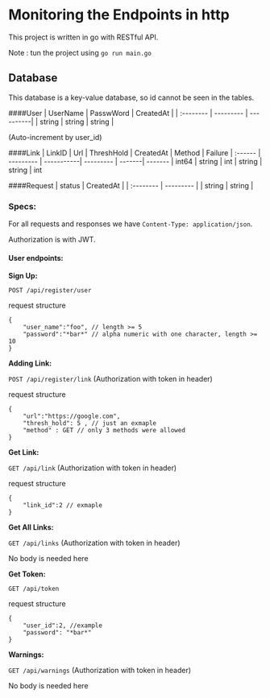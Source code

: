 # Monitoring the Endpoints in http

This project is written in go with RESTful API.

Note : tun the project using `go run main.go`

## Database

This database is a key-value database, so id cannot be seen in the tables.

####User
| UserName  | PasswWord | CreatedAt | 
| :-------- | --------- | ----------|
| string    | string    | string    |

(Auto-increment by user_id)

####Link
| LinkID  | Url       | ThreshHold | CreatedAt | Method | Failure
| :------ | --------- | -----------| --------- | -------| -------
| int64   | string    | int        | string    | string | int

####Request
| status    | CreatedAt | 
| :-------- | --------- |
| string    | string    | 


### Specs:

For all requests and responses we have `Content-Type: application/json`.

Authorization is with JWT.

#### User endpoints:

**Sign Up:**

`POST /api/register/user`

request structure 

```
{
	"user_name":"foo", // length >= 5
	"password":"*bar*" // alpha numeric with one character, length >= 10
}
```

**Adding Link:**

`POST /api/register/link`
(Authorization with token in header)

request structure 

```
{
	"url":"https://google.com",
	"thresh_hold": 5 , // just an exmaple
  	"method" : GET // only 3 methods were allowed
}
```

**Get Link:**

`GET /api/link`
(Authorization with token in header)

request structure 

```
{
	"link_id":2 // exmaple
}
```

**Get All Links:**

`GET /api/links`
(Authorization with token in header)

No body is needed here


**Get Token:**

`GET /api/token `

request structure 

```
{
	"user_id":2, //example
	"password": "*bar*" 
}	
```

**Warnings:**

`GET /api/warnings`
(Authorization with token in header)

No body is needed here






